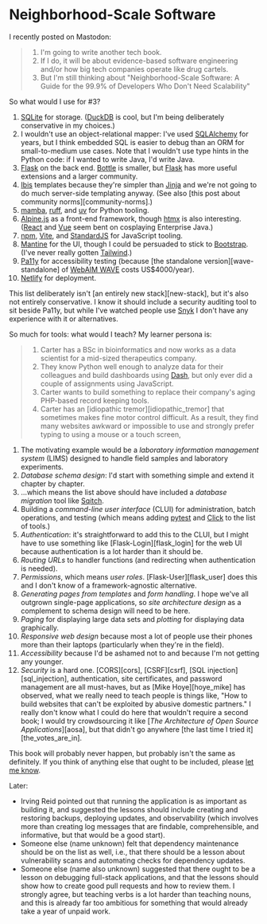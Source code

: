 # Neighborhood-Scale Software

I recently posted on Mastodon:

> 1.  I'm going to write another tech book.
> 2.  If I do, it will be about evidence-based software engineering and/or how big tech companies operate like drug cartels.
> 3.  But I'm still thinking about "Neighborhood-Scale Software: A Guide for the 99.9% of Developers Who Don't Need Scalability"

So what would I use for #3?

1.  [SQLite][sqlite] for storage.
    ([DuckDB][duckdb] is cool, but I'm being deliberately conservative in my choices.)
1.  I wouldn't use an object-relational mapper:
    I've used [SQLAlchemy][sqlalchemy] for years,
    but I think embedded SQL is easier to debug than an ORM for small-to-medium use cases.
    Note that I wouldn't use type hints in the Python code:
    if I wanted to write Java, I'd write Java.
1.  [Flask][flask] on the back end.
    [Bottle][bottle] is smaller,
    but [Flask][flask] has more useful extensions and a larger community.
1.  [Ibis][ibis] templates because they're simpler than [Jinja][jinja]
    and we're not going to do much server-side templating anyway.
    (See also [this post about community norms][community-norms].)
1.  [mamba][mamba],
    [ruff][ruff],
    and [uv][uv] for Python tooling.
1.  [Alpine.js][alpine] as a front-end framework,
    though [htmx][htmx] is also interesting.
    ([React][react] and [Vue][vue] seem bent on cosplaying Enterprise Java.)
1.  [npm][npm],
    [Vite][vite],
    and [StandardJS][standardjs] for JavaScript tooling.
1.  [Mantine][mantine] for the UI,
    though I could be persuaded to stick to [Bootstrap][bootstrap].
    (I've never really gotten [Tailwind][tailwind].)
1.  [Pa11y][pa11y] for accessibility testing
    (because [the standalone version][wave-standalone] of [WebAIM WAVE][wave] costs US$4000/year).
1.  [Netlify][netlify] for deployment.

This list deliberately isn't [an entirely new stack][new-stack],
but it's also not entirely conservative.
I know it should include a security auditing tool to sit beside Pa11y,
but while I've watched people use [Snyk][snyk]
I don't have any experience with it or alternatives.

So much for tools:
what would I teach?
My learner persona is:

> 1.  Carter has a BSc in bioinformatics
>     and now works as a data scientist for a mid-sized therapeutics company.
> 1.  They know Python well enough to analyze data for their colleagues
>     and build dashboards using [Dash][dash],
>     but only ever did a couple of assignments using JavaScript.
> 1.  Carter wants to build something to replace their company's aging PHP-based record keeping tools.
> 1.  Carter has an [idiopathic tremor][idiopathic_tremor]
>     that sometimes makes fine motor control difficult.
>     As a result,
>     they find many websites awkward or impossible to use
>     and strongly prefer typing to using a mouse or a touch screen,

1.  The motivating example would be a *laboratory information management system* (LIMS)
    designed to handle field samples and laboratory experiments.
1.  *Database schema design*:
    I'd start with something simple and extend it chapter by chapter.
1.  …which means the list above should have included a *database migration* tool like [Sqitch][sqitch].
1.  Building a *command-line user interface* (CLUI) for administration, batch operations, and testing
    (which means adding [pytest][pytest] and [Click][click]
    to the list of tools.)
1.  *Authentication*:
    it's straightforward to add this to the CLUI,
    but I might have to use something like [Flask-Login][flask_login] for the web UI
    because authentication is a lot harder than it should be.
1.  *Routing URLs* to handler functions
    (and redirecting when authentication is needed).
1.  *Permissions*,
    which means *user roles*.
    [Flask-User][flask_user] does this and I don't know of a framework-agnostic alternative.
1.  *Generating pages from templates* and *form handling*.
    I hope we've all outgrown single-page applications,
    so *site architecture design* as a complement to schema design will need to be here.
1.  *Paging* for displaying large data sets and *plotting* for displaying data graphically.
1.  *Responsive web design* because most a lot of people use their phones more than their laptops
    (particularly when they're in the field).
1.  *Accessibility* because I'd be ashamed not to
    and because I'm not getting any younger.
1.  *Security* is a hard one.
    [CORS][cors],
    [CSRF][csrf],
    [SQL injection][sql_injection],
    authentication,
    site certificates,
    and password management
    are all must-haves,
    but as [Mike Hoye][hoye_mike] has observed,
    what we really need to teach people is things like,
    "How to build websites that can't be exploited by abusive domestic partners."
    I really don't know what I could do here that wouldn't require a second book;
    I would try crowdsourcing it like [*The Architecture of Open Source Applications*][aosa],
    but that didn't go anywhere [the last time I tried it][the_votes_are_in].

This book will probably never happen,
but probably isn't the same as definitely.
If you think of anything else that ought to be included,
please [let me know](mailto:gvwilson@third-bit.com).

Later:

-   Irving Reid pointed out that running the application is as important as building it,
    and suggested the lessons should include creating and restoring backups,
    deploying updates,
    and observability
    (which involves more than creating log messages that are findable, comprehensible, and informative,
    but that would be a good start).
-   Someone else (name unknown) felt that dependency maintenance should be on the list as well,
    i.e.,
    that there should be a lesson about vulnerability scans and automating checks for dependency updates.
-   Someone else (name also unknown) suggested that there ought to be a lesson on debugging full-stack applications,
    and that the lessons should show how to create good pull requests and how to review them.
    I strongly agree,
    but teaching verbs is a lot harder than teaching nouns,
    and this is already far too ambitious for something that would already take a year of unpaid work.

[alpine]: https://alpinejs.dev/
[ark]: https://www.dmulholl.com/docs/ark/main/
[atkinson]: https://brailleinstitute.org/freefont
[bootstrap]: https://getbootstrap.com/
[bottle]: https://bottlepy.org/
[bs4]: https://pypi.org/project/beautifulsoup4/
[click]: https://click.palletsprojects.com/
[dash]: https://dash.plotly.com/
[draw_io]: https://www.drawio.com/
[DuckDB]: https://duckdb.org/
[faker]: https://faker.readthedocs.io/
[flask]: https://flask.palletsprojects.com/
[geopy]: https://geopy.readthedocs.io/
[ghp]: https://pages.github.com/
[highlight_css]: https://numist.github.io/highlight-css/
[html5validator]: https://pypi.org/project/html5validator/
[htmx]: https://htmx.org/
[Ibis]: http://www.dmulholl.com/docs/ibis/master/
[jinja]: https://jinja.palletsprojects.com/
[mamba]: https://mamba.readthedocs.io/
[mantine]: https://ui.mantine.dev/
[navarro_danielle]: https://art.djnavarro.net/
[netlify]: https://www.netlify.com/
[npm]: https://www.npmjs.com/
[pa11y]: https://pa11y.org/
[plausible]: https://plausible.io/
[plotly]: https://plotly.com/
[polars]: https://pola.rs/
[pybtex]: https://pypi.org/project/pybtex/
[pytest]: https://docs.pytest.org/
[react]: https://react.dev/
[repo]: https://github.com/gvwilson/snailz
[ruff]: https://docs.astral.sh/ruff/
[snyk]: https://snyk.io/
[sqitch]: https://sqitch.org/
[sqlalchemy]: https://www.sqlalchemy.org/
[sqlite]: https://sqlite.org/
[stamps]: https://third-bit.com/colophon/
[standardjs]: https://standardjs.com/
[tailwind]: https://tailwindcss.com/
[uv]: https://github.com/astral-sh/uv
[vite]: https://vitejs.dev/
[vue]: https://vuejs.org/
[wave]: https://wave.webaim.org/
